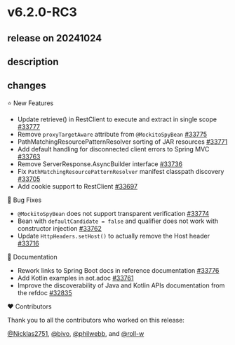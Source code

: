 # v6.2.0-RC3

## release on 20241024

## description

## changes

⭐ New Features

* Update retrieve() in RestClient to execute and extract in single scope <a href="https://github.com/spring-projects/spring-framework/issues/33777" data-hovercard-type="issue" data-hovercard-url="/spring-projects/spring-framework/issues/33777/hovercard">#33777</a>
* Remove <code>proxyTargetAware</code> attribute from <code>@MockitoSpyBean</code> <a href="https://github.com/spring-projects/spring-framework/issues/33775" data-hovercard-type="issue" data-hovercard-url="/spring-projects/spring-framework/issues/33775/hovercard">#33775</a>
* PathMatchingResourcePatternResolver sorting of JAR resources <a href="https://github.com/spring-projects/spring-framework/issues/33771" data-hovercard-type="issue" data-hovercard-url="/spring-projects/spring-framework/issues/33771/hovercard">#33771</a>
* Add default handling for disconnected client errors to Spring MVC <a href="https://github.com/spring-projects/spring-framework/issues/33763" data-hovercard-type="issue" data-hovercard-url="/spring-projects/spring-framework/issues/33763/hovercard">#33763</a>
* Remove ServerResponse.AsyncBuilder interface <a href="https://github.com/spring-projects/spring-framework/issues/33736" data-hovercard-type="issue" data-hovercard-url="/spring-projects/spring-framework/issues/33736/hovercard">#33736</a>
* Fix <code>PathMatchingResourcePatternResolver</code> manifest classpath discovery <a href="https://github.com/spring-projects/spring-framework/pull/33705" data-hovercard-type="pull_request" data-hovercard-url="/spring-projects/spring-framework/pull/33705/hovercard">#33705</a>
* Add cookie support to RestClient <a href="https://github.com/spring-projects/spring-framework/pull/33697" data-hovercard-type="pull_request" data-hovercard-url="/spring-projects/spring-framework/pull/33697/hovercard">#33697</a>

🐞 Bug Fixes

* <code>@MockitoSpyBean</code> does not support transparent verification <a href="https://github.com/spring-projects/spring-framework/issues/33774" data-hovercard-type="issue" data-hovercard-url="/spring-projects/spring-framework/issues/33774/hovercard">#33774</a>
* Bean with <code>defaultCandidate = false</code> and qualifier does not work with constructor injection <a href="https://github.com/spring-projects/spring-framework/issues/33762" data-hovercard-type="issue" data-hovercard-url="/spring-projects/spring-framework/issues/33762/hovercard">#33762</a>
* Update <code>HttpHeaders.setHost()</code> to actually remove the Host header <a href="https://github.com/spring-projects/spring-framework/pull/33716" data-hovercard-type="pull_request" data-hovercard-url="/spring-projects/spring-framework/pull/33716/hovercard">#33716</a>

📔 Documentation

* Rework links to Spring Boot docs in reference documentation <a href="https://github.com/spring-projects/spring-framework/issues/33776" data-hovercard-type="issue" data-hovercard-url="/spring-projects/spring-framework/issues/33776/hovercard">#33776</a>
* Add Kotlin examples in aot.adoc <a href="https://github.com/spring-projects/spring-framework/pull/33761" data-hovercard-type="pull_request" data-hovercard-url="/spring-projects/spring-framework/pull/33761/hovercard">#33761</a>
* Improve the discoverability of Java and Kotlin APIs documentation from the refdoc <a href="https://github.com/spring-projects/spring-framework/issues/32835" data-hovercard-type="issue" data-hovercard-url="/spring-projects/spring-framework/issues/32835/hovercard">#32835</a>

❤️ Contributors

Thank you to all the contributors who worked on this release:

<a class="user-mention notranslate" data-hovercard-type="user" data-hovercard-url="/users/Nicklas2751/hovercard" data-octo-click="hovercard-link-click" data-octo-dimensions="link_type:self" href="https://github.com/Nicklas2751">@Nicklas2751</a>, <a class="user-mention notranslate" data-hovercard-type="user" data-hovercard-url="/users/bivo/hovercard" data-octo-click="hovercard-link-click" data-octo-dimensions="link_type:self" href="https://github.com/bivo">@bivo</a>, <a class="user-mention notranslate" data-hovercard-type="user" data-hovercard-url="/users/philwebb/hovercard" data-octo-click="hovercard-link-click" data-octo-dimensions="link_type:self" href="https://github.com/philwebb">@philwebb</a>, and <a class="user-mention notranslate" data-hovercard-type="user" data-hovercard-url="/users/roll-w/hovercard" data-octo-click="hovercard-link-click" data-octo-dimensions="link_type:self" href="https://github.com/roll-w">@roll-w</a>

